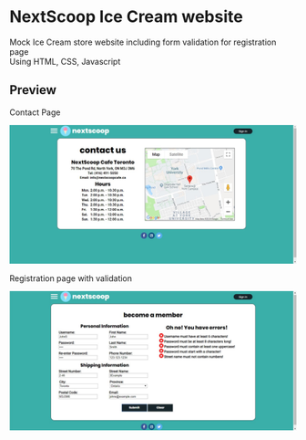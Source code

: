 # NextScoop Ice Cream website

Mock Ice Cream store website including form validation for registration page  
Using HTML, CSS, Javascript

## Preview

Contact Page

![alt text](css/nextscoop.jpg)

Registration page with validation

![alt text](css/validation.jpg)
